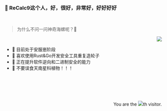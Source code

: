 ### 🤡 ReCalc9这个人，好，很好，非常好，好好好好  

<!--
**recalc9/recalc9** is a ✨ _special_ ✨ repository because its `README.md` (this file) appears on your GitHub profile.
-->
<br/>

>为什么不问一问神奇海螺呢？🐚
<img align="right" src="https://github-readme-stats.vercel.app/api?username=recalc9&show_icons=true&title_color=428bed&icon_color=CE1D2D&text_color=718096&bg_color=COLORCYAN,COLORWHITE,COLORMAGENTA" />
<br/>

- :office: 目前处于安服崽阶段
- :hammer: 喜欢使用Rust&Go开发安全工具重复造轮子
- :rocket: 正在提升软件逆向和二进制安全的能力
- :no_entry_sign: 不要误食天南星科植物！！！

<br/><br/><br/><br/>

<div align="right">You are the <img src="https://profile-counter.glitch.me/recalc9/count.svg">th visitor.</div>
